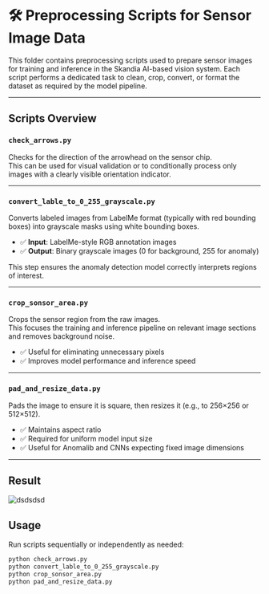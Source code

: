 # 🛠️ Preprocessing Scripts for Sensor Image Data

This folder contains preprocessing scripts used to prepare sensor images for training and inference in the Skandia AI-based vision system. Each script performs a dedicated task to clean, crop, convert, or format the dataset as required by the model pipeline.

---

## Scripts Overview

### `check_arrows.py`
Checks for the direction of the arrowhead on the sensor chip.  
This can be used for visual validation or to conditionally process only images with a clearly visible orientation indicator.

---

### `convert_lable_to_0_255_grayscale.py`
Converts labeled images from LabelMe format (typically with red bounding boxes) into grayscale masks using white bounding boxes.

- ✅ **Input**: LabelMe-style RGB annotation images  
- ✅ **Output**: Binary grayscale images (0 for background, 255 for anomaly)

This step ensures the anomaly detection model correctly interprets regions of interest.

---

### `crop_sonsor_area.py`
Crops the sensor region from the raw images.  
This focuses the training and inference pipeline on relevant image sections and removes background noise.

- ✅ Useful for eliminating unnecessary pixels  
- ✅ Improves model performance and inference speed

---

### `pad_and_resize_data.py`
Pads the image to ensure it is square, then resizes it (e.g., to 256×256 or 512×512).

- ✅ Maintains aspect ratio  
- ✅ Required for uniform model input size  
- ✅ Useful for Anomalib and CNNs expecting fixed image dimensions

---

## Result
![dsdsdsd](https://github.com/user-attachments/assets/fe890f50-48e3-4ad2-9c91-36bea7a1187d)



##  Usage

Run scripts sequentially or independently as needed:

```bash
python check_arrows.py
python convert_lable_to_0_255_grayscale.py
python crop_sonsor_area.py
python pad_and_resize_data.py
